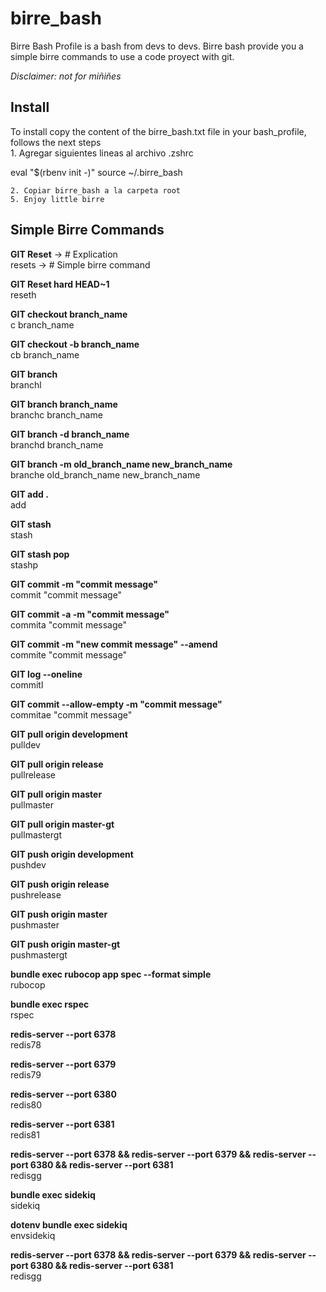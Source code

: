 # birre_bash
Birre Bash Profile is a bash from devs to devs. Birre bash provide you a simple birre commands to use a code proyect with git.

*Disclaimer: not for miñiñes* 

## Install
<p>
  To install copy the content of the birre_bash.txt file in your bash_profile, follows the next steps</br>
  	1. Agregar siguientes lineas al archivo .zshrc
  		<p>
			eval "$(rbenv init -)"
			source ~/.birre_bash
		</p>

    2. Copiar birre_bash a la carpeta root
    5. Enjoy little birre
</p>

## Simple Birre Commands
<p>
<b>GIT Reset</b>  -> # Explication</br>
resets            -> # Simple birre command
</p>

<p>
<b>GIT Reset hard HEAD~1</b></br>
reseth
</p>

<p>
<b>GIT checkout branch_name</b></br>
c branch_name
</p>

<p>
<b>GIT checkout -b branch_name</b></br>
cb branch_name
</p>

<p>
<b>GIT branch</b></br>
branchl
</p>

<p>
<b>GIT branch branch_name</b></br>
branchc branch_name
</p>

<p>
<b>GIT branch -d branch_name</b></br>
branchd branch_name
</p>

<p>
<b>GIT branch -m old_branch_name new_branch_name</b></br>
branche old_branch_name new_branch_name
</p>

<p>
<b>GIT add .</b></br>
add
</p>

<p>
<b>GIT stash</b></br>
stash
</p>

<p>
<b>GIT stash pop</b></br>
stashp
</p>

<p>
<b>GIT commit -m "commit message"</b></br>
commit "commit message"
</p>

<p>
<b>GIT commit -a -m "commit message"</b></br>
commita "commit message"
</p>

<p>
<b>GIT commit -m "new commit message" --amend</b></br>
commite "commit message"
</p>

<p>
<b>GIT log --oneline</b></br>
commitl
</p>

<p>
<b>GIT commit --allow-empty -m "commit message"</b></br>
commitae "commit message"
</p>

<p>
<b>GIT pull origin development</b></br>
pulldev
</p>

<p>
<b>GIT pull origin release</b></br>
pullrelease
</p>

<p>
<b>GIT pull origin master</b></br>
pullmaster
</p>

<p>
<b>GIT pull origin master-gt</b></br>
pullmastergt
</p>

<p>
<b>GIT push origin development</b></br>
pushdev
</p>

<p>
<b>GIT push origin release</b></br>
pushrelease
</p>

<p>
<b>GIT push origin master</b></br>
pushmaster
</p>

<p>
<b>GIT push origin master-gt</b></br>
pushmastergt
</p>

<p>
<b>bundle exec rubocop app spec  --format simple</b></br>
rubocop
</p>

<p>
<b>bundle exec rspec</b></br>
rspec
</p>

<p>
<b>redis-server --port 6378</b></br>
redis78
</p>

<p>
<b>redis-server --port 6379</b></br>
redis79
</p>

<p>
<b>redis-server --port 6380</b></br>
redis80
</p>

<p>
<b>redis-server --port 6381</b></br>
redis81
</p>

<p>
<b>redis-server --port 6378 && redis-server --port 6379 && redis-server --port 6380 && redis-server --port 6381</b></br>
redisgg
</p>

<p>
<b>bundle exec sidekiq</b></br>
sidekiq
</p>

<p>
<b>dotenv bundle exec sidekiq</b></br>
envsidekiq
</p>

<p>
<b>redis-server --port 6378 && redis-server --port 6379 && redis-server --port 6380 && redis-server --port 6381</b></br>
redisgg
</p>
